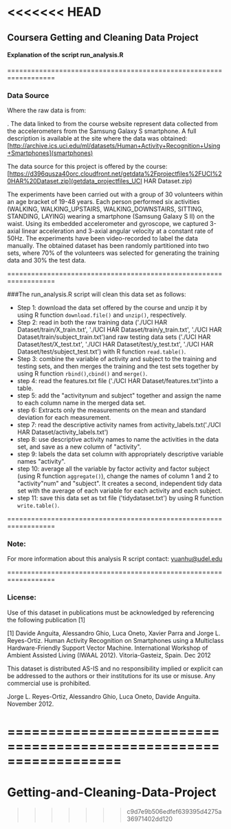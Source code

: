<<<<<<< HEAD
==================================================================

## Coursera Getting and Cleaning Data Project
####  Explanation of the script run_analysis.R

==================================================================

### Data Source
Where the raw data is from:

. The data linked to from the course website represent data collected from the accelerometers from the Samsung Galaxy S smartphone. A full description is available at the site where the data was obtained: 
[http://archive.ics.uci.edu/ml/datasets/Human+Activity+Recognition+Using+Smartphones](smartphones) 

The data source for this project is offered by the course:
[https://d396qusza40orc.cloudfront.net/getdata%2Fprojectfiles%2FUCI%20HAR%20Dataset.zip](getdata_projectfiles_UCI HAR Dataset.zip)

The experiments have been carried out with a group of 30 volunteers within an age bracket of 19-48 years. Each person performed six activities (WALKING, WALKING_UPSTAIRS, WALKING_DOWNSTAIRS, SITTING, STANDING, LAYING) wearing a smartphone (Samsung Galaxy S II) on the waist. Using its embedded accelerometer and gyroscope, we captured 3-axial linear acceleration and 3-axial angular velocity at a constant rate of 50Hz. The experiments have been video-recorded to label the data manually. The obtained dataset has been randomly partitioned into two sets, where 70% of the volunteers was selected for generating the training data and 30% the test data.

==================================================================

###The run_analysis.R script will clean this data set as follows:


* Step 1: download the data set offered by the course and unzip it by using R function `download.file()` and `unzip()`, respectively.
* Step 2: read in both the raw training data ('./UCI HAR Dataset/train/X_train.txt', './UCI HAR Dataset/train/y_train.txt', './UCI HAR Dataset/train/subject_train.txt')and  raw testing data sets ('./UCI HAR Dataset/test/X_test.txt', './UCI HAR Dataset/test/y_test.txt', './UCI HAR Dataset/test/subject_test.txt') with R function `read.table()`.
* Step 3: combine the variable of activity and subject to the training and testing sets, and then merges the training and the test sets together by using R function `rbind()`,`cbind()` and `merge()`.
* step 4: read the features.txt file ('./UCI HAR Dataset/features.txt')into a table.
* step 5: add the "activitynum and subject" together and assign the name to each column name in the merged data set.
* step 6: Extracts only the measurements on the mean and standard deviation for each measurement.
* step 7: read the descriptive activity names from activity_labels.txt('./UCI HAR Dataset/activity_labels.txt')
* step 8: use descriptive activity names to name the activities in the data set, and save as a new column of "activity".
* step 9: labels the data set column with appropriately descriptive variable names "activity".
* step 10: average all the variable by factor activity and factor subject (using R function `aggregate()`), change the names of column 1 and 2 to  "activity"num" and "subject". It creates a second, independent tidy data set with the average of each variable for each activity and each subject.
* step 11: save this data set as txt file ('tidydataset.txt') by using R function `write.table()`.

==================================================================

### Note:

For more information about this analysis R script contact: yuanhu@udel.edu

==================================================================

### License:


Use of this dataset in publications must be acknowledged by referencing the following publication [1] 

[1] Davide Anguita, Alessandro Ghio, Luca Oneto, Xavier Parra and Jorge L. Reyes-Ortiz. Human Activity Recognition on Smartphones using a Multiclass Hardware-Friendly Support Vector Machine. International Workshop of Ambient Assisted Living (IWAAL 2012). Vitoria-Gasteiz, Spain. Dec 2012

This dataset is distributed AS-IS and no responsibility implied or explicit can be addressed to the authors or their institutions for its use or misuse. Any commercial use is prohibited.

Jorge L. Reyes-Ortiz, Alessandro Ghio, Luca Oneto, Davide Anguita. November 2012.

==================================================================
=======
Getting-and-Cleaning-Data-Project
=================================
>>>>>>> c9d7e9b506edfef639395d4275a36971402dd120
